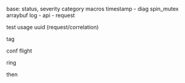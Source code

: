 
base: status, severity category
macros
timestamp
	- diag
spin_mutex
arraybuf
log
	- api
	- request

test
usage
uuid (request/correlation)

tag

conf
flight

ring

then
